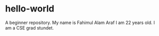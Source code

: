 # hello-world
A beginner repository.
My name is Fahimul Alam Araf
I am 22 years old.
I am a CSE grad stundet.
